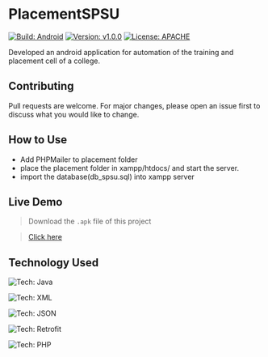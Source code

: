 # PlacementSPSU
[![Build: Android](https://img.shields.io/badge/Build-Android-green.svg)](https://drive.google.com/file/d/1lNZASP9nnZK6nApIJaujqYaKrA4Npfil/view?usp=sharing)
[![Version: v1.0.0](https://img.shields.io/badge/Version-v1.0.0-red.svg)](https://drive.google.com/file/d/1lNZASP9nnZK6nApIJaujqYaKrA4Npfil/view?usp=sharing)
[![License: APACHE](https://img.shields.io/badge/License-APACHE-yellow.svg)](https://choosealicense.com/licenses/apache-2.0/)

Developed an android application for automation of the training and placement cell of a college.

## Contributing
Pull requests are welcome. For major changes, please open an issue first to discuss what you would like to change.

## How to Use
* Add PHPMailer to placement folder
* place the placement folder in xampp/htdocs/ and start the server.
* import the database(db_spsu.sql) into xampp server

## Live Demo
> Download the ```.apk``` file of this project

> [Click here](https://drive.google.com/file/d/1lNZASP9nnZK6nApIJaujqYaKrA4Npfil/view?usp=sharing)


## Technology Used
![Tech: Java](https://img.shields.io/badge/1-Java-green.svg)

![Tech: XML](https://img.shields.io/badge/2-XML-green.svg)

![Tech: JSON](https://img.shields.io/badge/3-JSON-green.svg)

![Tech: Retrofit](https://img.shields.io/badge/4-Retrofit-green.svg)

![Tech: PHP](https://img.shields.io/badge/5-PHP-green.svg)
